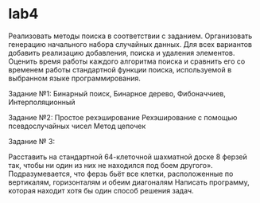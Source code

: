 # lab4
Реализовать методы поиска в соответствии с заданием. Организовать генерацию начального набора случайных данных. Для всех вариантов добавить реализацию добавления, поиска и удаления элементов. Оценить время работы каждого алгоритма поиска и сравнить его со временем работы стандартной функции поиска, используемой в выбранном языке программирования.

Задание №1:
Бинарный поиск, Бинарное дерево,	Фибоначчиев,	Интерполяционный

Задание №2:
Простое рехэширование
Рехэширование с помощью псевдослучайных чисел
Метод цепочек

Задание № 3:

Расставить на стандартной 64-клеточной шахматной доске 8 ферзей так, чтобы ни один из них не находился под боем другого». Подразумевается, что ферзь бьёт все клетки, расположенные по вертикалям, горизонталям и обеим диагоналям
Написать программу,  которая находит хотя бы один способ решения задач.
